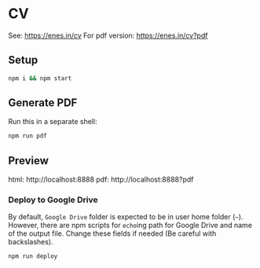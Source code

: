 # CV

See: https://enes.in/cv
For pdf version: https://enes.in/cv?pdf

## Setup

```sh
npm i && npm start
```

## Generate PDF

Run this in a separate shell:

```sh
npm run pdf
```

## Preview

html: http://localhost:8888
pdf: http://localhost:8888?pdf

### Deploy to Google Drive

By default, `Google Drive` folder is expected to be in user home folder (`~`).
However, there are npm scripts for `echo`ing path for Google Drive and name of
the output file. Change these fields if needed (Be careful with backslashes).

```sh
npm run deploy
```
